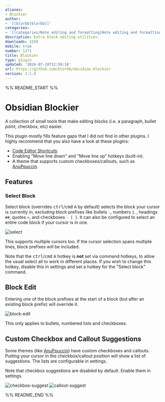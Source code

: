 ```yaml
---
aliases:
- Blockier
author:
- '[[blorbb|blorbb]]'
categories:
- '[[categories/Note editing and formatting|Note editing and formatting]]'
description: Extra block editing utilities.
downloads: 3259
mobile: true
number: 1271
title: Blockier
type: plugin
updated: '2024-07-19T12:59:16'
url: https://github.com/blorbb/obsidian-blockier
version: 1.1.0
---
```


%% README_START %%

# Obsidian Blockier

A collection of small tools that make editing blocks (i.e. a paragraph, bullet point, checkbox, etc) easier.

This plugin mostly fills feature gaps that I did not find in other plugins. I highly recommend that you also have a look at these plugins:

- [Code Editor Shortcuts](https://github.com/timhor/obsidian-editor-shortcuts).
- Enabling "Move line down" and "Move line up" hotkeys (built-in).
- A theme that supports custom checkboxes/callouts, such as [AnuPpuccin](https://github.com/AnubisNekhet/AnuPpuccin).

## Features

### Select Block

Select block (overrides <kbd>ctrl</kbd>/<kbd>cmd</kbd> <kbd>A</kbd> by default) selects the block your cursor is currently in, excluding block prefixes like bullets `-`, numbers `1.`, headings `##`, quotes `>`, and checkboxes `- [ ]`. It can also be configured to select an entire code block if your cursor is in one.

![select](https://github.com/blorbb/obsidian-blockier/assets/88137137/b9d3e3a0-7d76-4f78-92d8-6ae8e204daf1)

This supports multiple cursors too. If the cursor selection spans multiple lines, block prefixes will be included.

Note that the <kbd>ctrl</kbd>/<kbd>cmd</kbd> <kbd>A</kbd> hotkey is **not** set via command hotkeys, to allow the usual select all to work in different places. If you wish to change this hotkey, disable this in settings and set a hotkey for the "Select block" command.

## Block Edit

Entering one of the block prefixes at the start of a block (but after an existing block prefix) will override it.

![block-edit](https://github.com/blorbb/obsidian-blockier/assets/88137137/8565b815-08d6-468c-86eb-717b7f78d92c)

This only applies to bullets, numbered lists and checkboxes.

## Custom Checkbox and Callout Suggestions

Some themes (like [AnuPpuccin](https://github.com/AnubisNekhet/AnuPpuccin)) have custom checkboxes and callouts. Putting your cursor in the checkbox/callout position will show a list of suggestions. The lists are configurable in settings.

Note that checkbox suggestions are disabled by default. Enable them in settings.

![checkbox-suggest](https://github.com/blorbb/obsidian-blockier/assets/88137137/32183548-b9c7-4718-bdba-ccba3aa77c9f)
![callout-suggest](https://github.com/blorbb/obsidian-blockier/assets/88137137/c467eb81-2250-4194-bf28-784e4f3dcbf6)


%% README_END %%